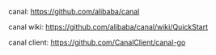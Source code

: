 canal: https://github.com/alibaba/canal

canal wiki: https://github.com/alibaba/canal/wiki/QuickStart

canal client: https://github.com/CanalClient/canal-go